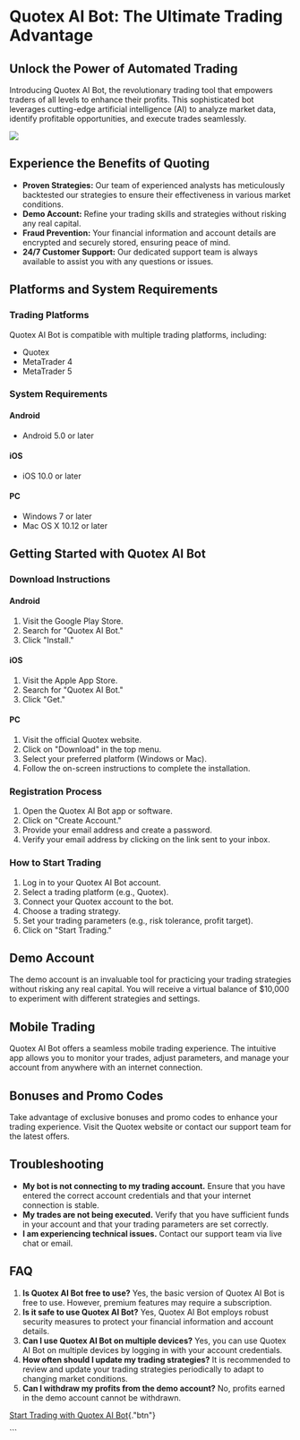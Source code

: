 # Quotex AI Bot: The Ultimate Trading Advantage

## Unlock the Power of Automated Trading

Introducing Quotex AI Bot, the revolutionary trading tool that empowers
traders of all levels to enhance their profits. This sophisticated bot
leverages cutting-edge artificial intelligence (AI) to analyze market
data, identify profitable opportunities, and execute trades seamlessly.

[![](https://static.quotex.io/files/4_en/300_250.jpg)](https://traff.sbs/brokerqxlid)

## Experience the Benefits of Quoting

-   **Proven Strategies:** Our team of experienced analysts has
    meticulously backtested our strategies to ensure their effectiveness
    in various market conditions.
-   **Demo Account:** Refine your trading skills and strategies without
    risking any real capital.
-   **Fraud Prevention:** Your financial information and account details
    are encrypted and securely stored, ensuring peace of mind.
-   **24/7 Customer Support:** Our dedicated support team is always
    available to assist you with any questions or issues.

## Platforms and System Requirements

### Trading Platforms

Quotex AI Bot is compatible with multiple trading platforms, including:

-   Quotex
-   MetaTrader 4
-   MetaTrader 5

### System Requirements

#### Android

-   Android 5.0 or later

#### iOS

-   iOS 10.0 or later

#### PC

-   Windows 7 or later
-   Mac OS X 10.12 or later

## Getting Started with Quotex AI Bot

### Download Instructions

#### Android

1.  Visit the Google Play Store.
2.  Search for "Quotex AI Bot."
3.  Click "Install."

#### iOS

1.  Visit the Apple App Store.
2.  Search for "Quotex AI Bot."
3.  Click "Get."

#### PC

1.  Visit the official Quotex website.
2.  Click on "Download" in the top menu.
3.  Select your preferred platform (Windows or Mac).
4.  Follow the on-screen instructions to complete the installation.

### Registration Process

1.  Open the Quotex AI Bot app or software.
2.  Click on "Create Account."
3.  Provide your email address and create a password.
4.  Verify your email address by clicking on the link sent to your
    inbox.

### How to Start Trading

1.  Log in to your Quotex AI Bot account.
2.  Select a trading platform (e.g., Quotex).
3.  Connect your Quotex account to the bot.
4.  Choose a trading strategy.
5.  Set your trading parameters (e.g., risk tolerance, profit target).
6.  Click on "Start Trading."

## Demo Account

The demo account is an invaluable tool for practicing your trading
strategies without risking any real capital. You will receive a virtual
balance of \$10,000 to experiment with different strategies and
settings.

## Mobile Trading

Quotex AI Bot offers a seamless mobile trading experience. The intuitive
app allows you to monitor your trades, adjust parameters, and manage
your account from anywhere with an internet connection.

## Bonuses and Promo Codes

Take advantage of exclusive bonuses and promo codes to enhance your
trading experience. Visit the Quotex website or contact our support team
for the latest offers.

## Troubleshooting

-   **My bot is not connecting to my trading account.** Ensure that you
    have entered the correct account credentials and that your internet
    connection is stable.
-   **My trades are not being executed.** Verify that you have
    sufficient funds in your account and that your trading parameters
    are set correctly.
-   **I am experiencing technical issues.** Contact our support team via
    live chat or email.

## FAQ

1.  **Is Quotex AI Bot free to use?** Yes, the basic version of Quotex
    AI Bot is free to use. However, premium features may require a
    subscription.
2.  **Is it safe to use Quotex AI Bot?** Yes, Quotex AI Bot employs
    robust security measures to protect your financial information and
    account details.
3.  **Can I use Quotex AI Bot on multiple devices?** Yes, you can use
    Quotex AI Bot on multiple devices by logging in with your account
    credentials.
4.  **How often should I update my trading strategies?** It is
    recommended to review and update your trading strategies
    periodically to adapt to changing market conditions.
5.  **Can I withdraw my profits from the demo account?** No, profits
    earned in the demo account cannot be withdrawn.

[Start Trading with Quotex AI
Bot](\%22https://traff.sbs/brokerqxlid\%22){."btn"}

\`\`\`

